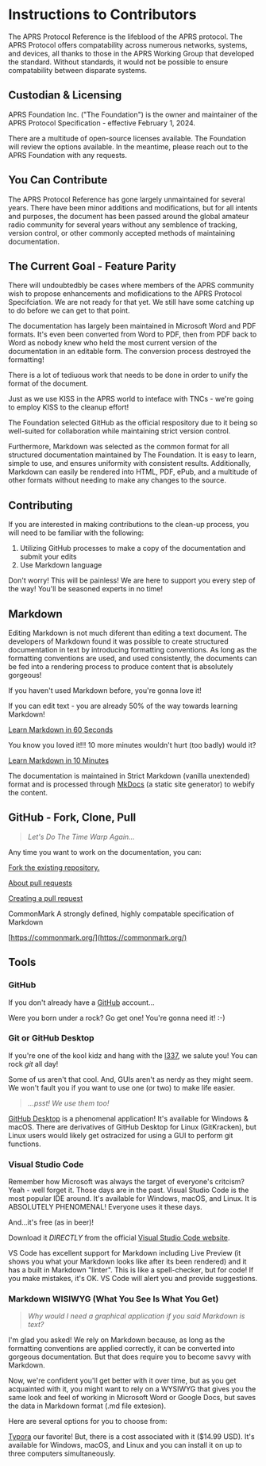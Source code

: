 # Instructions to Contributors

The APRS Protocol Reference is the lifeblood of the APRS protocol. The APRS Protocol offers compatability across numerous networks, systems, and devices, all thanks to those in the APRS Working Group that developed the standard. Without standards, it would not be possible to ensure compatability between disparate systems.

## Custodian & Licensing

APRS Foundation Inc. ("The Foundation") is the owner and maintainer of the APRS Protocol Specification - effective February 1, 2024.

There are a multitude of open-source licenses available. The Foundation will review the options available. In the meantime, please reach out to the APRS Foundation with any requests.

## You Can Contribute

The APRS Protocol Reference has gone largely unmaintained for several years. There have been minor additions and modifications, but for all intents and purposes, the document has been passed around the global amateur radio community for several years without any semblence of tracking, version control, or other commonly accepted methods of maintaining documentation.

## The Current Goal - Feature Parity

There will undoubtedbly be cases where members of the APRS community wish to propose enhancements and mofidications to the APRS Protocol Specifciation. We are not ready for that yet. We still have some catching up to do before we can get to that point.

The documentation has largely been maintained in Microsoft Word and PDF formats. It's even been converted from Word to PDF, then from PDF back to Word as nobody knew who held the most current version of the documentation in an editable form. The conversion process destroyed the formatting!

There is a lot of tediuous work that needs to be done in order to unify the format of the document.

Just as we use KISS in the APRS world to inteface with TNCs - we're going to employ KISS to the cleanup effort!

The Foundation selected GitHub as the official respository due to it being so well-suited for collaboration while maintaining strict version control.

Furthermore, Markdown was selected as the common format for all structured documentation maintained by The Foundation. It is easy to learn, simple to use, and ensures uniformity with consistent results. Additionally, Markdown can easily be rendered into HTML, PDF, ePub, and a multitude of other formats without needing to make any changes to the source.

## Contributing

If you are interested in making contributions to the clean-up process, you will need to be familiar with the following:

1. Utilizing GitHub processes to make a copy of the documentation and submit your edits
2. Use Markdown language

Don't worry! This will be painless! We are here to support you every step of the way! You'll be seasoned experts in no time!

## Markdown

Editing Markdown is not much diferent than editing a text document. The developers of Markdown found it was possible to create structured documentation in text by introducing formatting conventions. As long as the formatting conventions are used, and used consistently, the documents can be fed into a rendering process to produce content that is absolutely gorgeous!

If you haven't used Markdown before, you're gonna love it!

If you can edit text - you are already 50% of the way towards learning Markdown!

[Learn Markdown in 60 Seconds](https://commonmark.org/help/)

You know you loved it!!! 10 more minutes wouldn't hurt (too badly) would it?

[Learn Markdown in 10 Minutes](https://commonmark.org/help/tutorial/)

The documentation is maintained in Strict Markdown (vanilla unextended) format and is processed through [MkDocs](https://www.mkdocs.org/) (a static site generator) to webify the content.

## GitHub - Fork, Clone, Pull

> _Let's Do The Time Warp Again..._

Any time you want to work on the documentation, you can:

[Fork the existing repository.](https://docs.github.com/en/pull-requests/collaborating-with-pull-requests/working-with-forks/fork-a-repo)

[About pull requests](https://docs.github.com/en/pull-requests/collaborating-with-pull-requests/proposing-changes-to-your-work-with-pull-requests/about-pull-requests)

[Creating a pull request](https://docs.github.com/en/pull-requests/collaborating-with-pull-requests/proposing-changes-to-your-work-with-pull-requests/creating-a-pull-request)

CommonMark
A strongly defined, highly compatable specification of Markdown

[https://commonmark.org/](https://commonmark.org/)

## Tools

### GitHub

If you don't already have a [GitHub](https://github.com) account...

Were you born under a rock? Go get one! You're gonna need it! :-)

### Git or GitHub Desktop

If you're one of the kool kidz and hang with the [l337](https://en.wikipedia.org/wiki/Leet), we salute you! You can rock _git_ all day!

Some of us aren't that cool. And, GUIs aren't as nerdy as they might seem. We won't fault you if you want to use one (or two) to make life easier.

> _...psst! We use them too!_

[GitHub Desktop](https://desktop.github.com/) is a phenomenal application! It's available for Windows & macOS. There are derivatives of GitHub Desktop for Linux (GitKracken), but Linux users would likely get ostracized for using a GUI to perform git functions.

### Visual Studio Code

Remember how Microsoft was always the target of everyone's critcism? Yeah - well forget it. Those days are in the past. Visual Studio Code is the most popular IDE around. It's available for Windows, macOS, and Linux. It is ABSOLUTELY PHENOMENAL! Everyone uses it these days.

And...it's free (as in beer)!

Download it _DIRECTLY_ from the official [Visual Studio Code website](https://code.visualstudio.com/).

VS Code has excellent support for Markdown including Live Preview (it shows you what your Markdown looks like after its been rendered) and it has a built in Markdown "linter". This is like a spell-checker, but for code! If you make mistakes, it's OK. VS Code will alert you and provide suggestions.

### Markdown WISIWYG (What You See Is What You Get)

> _Why would I need a graphical application if you said Markdown is text?_

I'm glad you asked! We rely on Markdown because, as long as the formatting conventions are applied correctly, it can be converted into gorgeous documentation. But that does require you to become savvy with Markdown.

Now, we're confident you'll get better with it over time, but as you get acquainted with it, you might want to rely on a WYSIWYG that gives you the same look and feel of working in Microsoft Word or Google Docs, but saves the data in Markdown format (.md file extesion).

Here are several options for you to choose from:

[Typora](https://typora.io/) our favorite! But, there is a cost associated with it ($14.99 USD). It's available for Windows, macOS, and Linux and you can install it on up to three computers simultaneously.
